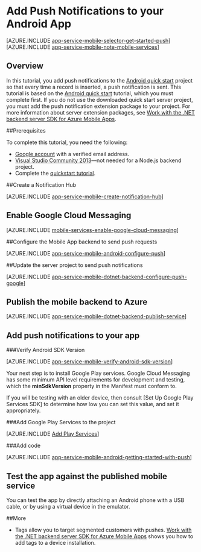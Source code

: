 <properties
	pageTitle="Add Push Notifications to Android App with Azure  Mobile Apps"
	description="Learn how to use Azure Mobile Apps to send push notifications to your Android app."
	services="app-service\mobile"
	documentationCenter="android"
	manager="dwrede"
	editor=""
	authors="ysxu"/>

<tags
	ms.service="app-service-mobile"
	ms.workload="mobile"
	ms.tgt_pltfrm="mobile-android"
	ms.devlang="java"
	ms.topic="article"
	ms.date="12/02/2015"
	ms.author="yuaxu"/>

# Add Push Notifications to your Android App

[AZURE.INCLUDE [app-service-mobile-selector-get-started-push](../../includes/app-service-mobile-selector-get-started-push.md)]
&nbsp;  
[AZURE.INCLUDE [app-service-mobile-note-mobile-services](../../includes/app-service-mobile-note-mobile-services.md)]

## Overview
In this tutorial, you add push notifications to the [Android quick start] project so that every time a record is inserted, a push notification is sent. This tutorial is based on the [Android quick start] tutorial, which you must complete first. If you do not use the downloaded quick start server project, you must add the push notification extension package to your project. For more information about server extension packages, see [Work with the .NET backend server SDK for Azure Mobile Apps](app-service-mobile-dotnet-backend-how-to-use-server-sdk.md). 

##Prerequisites

To complete this tutorial, you need the following:

* [Google account](http://go.microsoft.com/fwlink/p/?LinkId=268302) with a verified email address.
* [Visual Studio Community 2013](https://go.microsoft.com/fwLink/p/?LinkID=391934)&mdash;not needed for a Node.js backend project.
* Complete the [quickstart tutorial](../app-service-mobile-android-get-started.md).

##<a name="create-hub"></a>Create a Notification Hub

[AZURE.INCLUDE [app-service-mobile-create-notification-hub](../../includes/app-service-mobile-create-notification-hub.md)]

## Enable Google Cloud Messaging

[AZURE.INCLUDE [mobile-services-enable-google-cloud-messaging](../../includes/mobile-services-enable-google-cloud-messaging.md)]

##Configure the Mobile App backend to send push requests

[AZURE.INCLUDE [app-service-mobile-android-configure-push](../../includes/app-service-mobile-android-configure-push.md)]

##<a id="update-service"></a>Update the server project to send push notifications

[AZURE.INCLUDE [app-service-mobile-dotnet-backend-configure-push-google](../../includes/app-service-mobile-dotnet-backend-configure-push-google.md)]

## <a name="publish-the-service"></a>Publish the mobile backend to Azure

[AZURE.INCLUDE [app-service-mobile-dotnet-backend-publish-service](../../includes/app-service-mobile-dotnet-backend-publish-service.md)]

## Add push notifications to your app

###Verify Android SDK Version

[AZURE.INCLUDE [app-service-mobile-verify-android-sdk-version](../../includes/app-service-mobile-verify-android-sdk-version.md)]

Your next step is to install Google Play services. Google Cloud Messaging has some minimum API level requirements for development and testing, which the **minSdkVersion** property in the Manifest must conform to.

If you will be testing with an older device, then consult [Set Up Google Play Services SDK] to determine how low you can set this value, and set it appropriately.

###Add Google Play Services to the project

[AZURE.INCLUDE [Add Play Services](../../includes/app-service-mobile-add-google-play-services.md)]

###Add code

[AZURE.INCLUDE [app-service-mobile-android-getting-started-with-push](../../includes/app-service-mobile-android-getting-started-with-push.md)]

## Test the app against the published mobile service

You can test the app by directly attaching an Android phone with a USB cable, or by using a virtual device in the emulator.

##<a id="more"></a>More

* Tags allow you to target segmented customers with pushes. [Work with the .NET backend server SDK for Azure Mobile Apps](app-service-mobile-dotnet-backend-how-to-use-server-sdk.md) shows you how to add tags to a device installation.

<!-- URLs -->
[Android quick start]: app-service-mobile-android-get-started.md